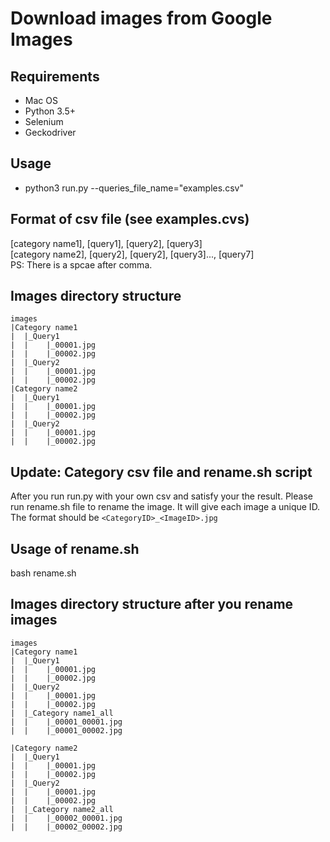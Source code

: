# Download images from Google Images

## Requirements

- Mac OS
- Python 3.5+ 
- Selenium
- Geckodriver

## Usage
- python3 run.py --queries_file_name="examples.csv"

## Format of csv file (see examples.cvs)
[category name1], [query1], [query2], [query3]  
[category name2], [query2], [query2], [query3]..., [query7]  
PS: There is a spcae after comma.

## Images directory structure

```
images
|Category name1
|  |_Query1
|  |    |_00001.jpg
|  |    |_00002.jpg
|  |_Query2
|  |    |_00001.jpg
|  |    |_00002.jpg
|Category name2
|  |_Query1
|  |    |_00001.jpg
|  |    |_00002.jpg
|  |_Query2
|  |    |_00001.jpg
|  |    |_00002.jpg
```

## Update: Category csv file and rename.sh script
After you run run.py with your own csv and satisfy your the result. Please run rename.sh file to rename the image. It will give each image a unique ID. The format should be ```<CategoryID>_<ImageID>.jpg```

## Usage of rename.sh
bash rename.sh

## Images directory structure after you rename images

```
images
|Category name1
|  |_Query1
|  |    |_00001.jpg
|  |    |_00002.jpg
|  |_Query2
|  |    |_00001.jpg
|  |    |_00002.jpg
|  |_Category name1_all
|  |    |_00001_00001.jpg
|  |    |_00001_00002.jpg

|Category name2
|  |_Query1
|  |    |_00001.jpg
|  |    |_00002.jpg
|  |_Query2
|  |    |_00001.jpg
|  |    |_00002.jpg
|  |_Category name2_all
|  |    |_00002_00001.jpg
|  |    |_00002_00002.jpg
```


